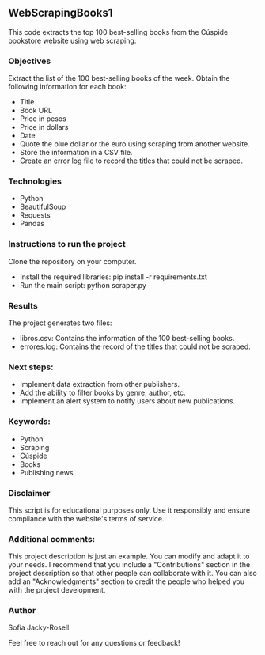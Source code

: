 ## WebScrapingBooks1
This code extracts the top 100 best-selling books from the Cúspide bookstore website using web scraping.

### Objectives 
Extract the list of the 100 best-selling books of the week.
Obtain the following information for each book:

* Title
* Book URL
* Price in pesos
* Price in dollars
* Date
* Quote the blue dollar or the euro using scraping from another website.
* Store the information in a CSV file.
* Create an error log file to record the titles that could not be scraped.

### Technologies

* Python
* BeautifulSoup
* Requests
* Pandas


### Instructions to run the project

Clone the repository on your computer.

* Install the required libraries: pip install -r requirements.txt
* Run the main script: python scraper.py

### Results
The project generates two files:

* libros.csv: Contains the information of the 100 best-selling books.
* errores.log: Contains the record of the titles that could not be scraped.

### Next steps:

* Implement data extraction from other publishers.
* Add the ability to filter books by genre, author, etc.
* Implement an alert system to notify users about new publications.


### Keywords:

* Python
* Scraping
* Cúspide
* Books
* Publishing news

### Disclaimer

This script is for educational purposes only. Use it responsibly and ensure compliance with the website's terms of service.

### Additional comments:

This project description is just an example. You can modify and adapt it to your needs.
I recommend that you include a "Contributions" section in the project description so that other people can collaborate with it.
You can also add an "Acknowledgments" section to credit the people who helped you with the project development.

### Author

Sofía Jacky-Rosell

Feel free to reach out for any questions or feedback!

